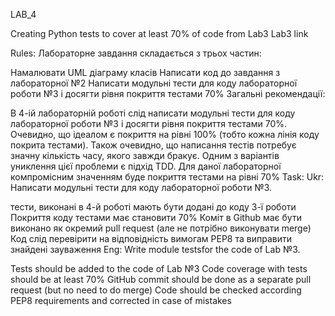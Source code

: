 LAB_4

Creating Python tests to cover at least 70% of code from Lab3 Lab3 link

Rules: Лабораторне завдання складається з трьох частин:

Намалювати UML діаграму класів
Написати код до завдання з лабораторної №2
Написати модульні тести для коду лабораторної роботи №3 і досягти рівня покриття тестами 70%
Загальні рекомендації:

В 4-ій лабораторній роботі слід написати модульні тести для коду лабораторної роботи №3 і досягти рівня покриття тестами 70%.
Очевидно, що ідеалом є покриття на рівні 100% (тобто кожна лінія коду покрита тестами).
Також очевидно, що написання тестів потребує значну кількість часу, якого завжди бракує.
Одним з варіантів униклення цієї проблеми є підхід TDD.
Для даної лабораторної компромісним значенням буде покриття тестами на рівні 70% Task:
Ukr: Написати модульні тести для коду лабораторної роботи №3.

тести, виконані в 4-й роботі мають бути додані до коду 3-ї роботи
Покриття коду тестами має становити 70%
Коміт в Github має бути виконано як окремий pull request (але не потрібно виконувати merge)
Код слід перевірити на відповідність вимогам РЕР8 та виправити знайдені зауваження
Eng: Write module testsfor the code of Lab №3.

Tests should be added to the code of Lab №3
Code coverage with tests should be at least 70%
GitHub commit should be done as a separate pull request (but no need to do merge)
Code should be checked according PEP8 requirements and corrected in case of mistakes
